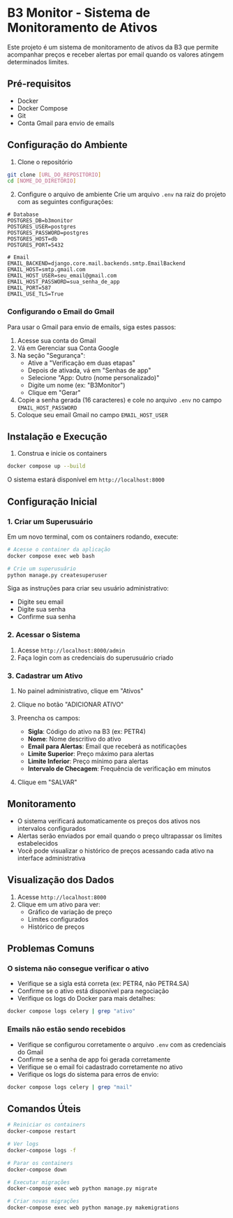 # B3 Monitor - Sistema de Monitoramento de Ativos

Este projeto é um sistema de monitoramento de ativos da B3 que permite acompanhar preços e receber alertas por email quando os valores atingem determinados limites.

## Pré-requisitos

- Docker
- Docker Compose
- Git
- Conta Gmail para envio de emails

## Configuração do Ambiente

1. Clone o repositório
```bash
git clone [URL_DO_REPOSITÓRIO]
cd [NOME_DO_DIRETÓRIO]
```

2. Configure o arquivo de ambiente
Crie um arquivo `.env` na raiz do projeto com as seguintes configurações:

```plaintext
# Database
POSTGRES_DB=b3monitor
POSTGRES_USER=postgres
POSTGRES_PASSWORD=postgres
POSTGRES_HOST=db
POSTGRES_PORT=5432

# Email
EMAIL_BACKEND=django.core.mail.backends.smtp.EmailBackend
EMAIL_HOST=smtp.gmail.com
EMAIL_HOST_USER=seu_email@gmail.com
EMAIL_HOST_PASSWORD=sua_senha_de_app
EMAIL_PORT=587
EMAIL_USE_TLS=True
```

### Configurando o Email do Gmail

Para usar o Gmail para envio de emails, siga estes passos:

1. Acesse sua conta do Gmail
2. Vá em Gerenciar sua Conta Google
3. Na seção "Segurança":
   - Ative a "Verificação em duas etapas"
   - Depois de ativada, vá em "Senhas de app"
   - Selecione "App: Outro (nome personalizado)"
   - Digite um nome (ex: "B3Monitor")
   - Clique em "Gerar"
4. Copie a senha gerada (16 caracteres) e cole no arquivo `.env` no campo `EMAIL_HOST_PASSWORD`
5. Coloque seu email Gmail no campo `EMAIL_HOST_USER`

## Instalação e Execução

1. Construa e inicie os containers
```bash
docker compose up --build
```

O sistema estará disponível em `http://localhost:8000`

## Configuração Inicial

### 1. Criar um Superusuário

Em um novo terminal, com os containers rodando, execute:

```bash
# Acesse o container da aplicação
docker compose exec web bash

# Crie um superusuário
python manage.py createsuperuser
```

Siga as instruções para criar seu usuário administrativo:
- Digite seu email
- Digite sua senha
- Confirme sua senha

### 2. Acessar o Sistema

1. Acesse `http://localhost:8000/admin`
2. Faça login com as credenciais do superusuário criado

### 3. Cadastrar um Ativo

1. No painel administrativo, clique em "Ativos"
2. Clique no botão "ADICIONAR ATIVO"
3. Preencha os campos:
   - **Sigla**: Código do ativo na B3 (ex: PETR4)
   - **Nome**: Nome descritivo do ativo
   - **Email para Alertas**: Email que receberá as notificações
   - **Limite Superior**: Preço máximo para alertas
   - **Limite Inferior**: Preço mínimo para alertas
   - **Intervalo de Checagem**: Frequência de verificação em minutos

4. Clique em "SALVAR"

## Monitoramento

- O sistema verificará automaticamente os preços dos ativos nos intervalos configurados
- Alertas serão enviados por email quando o preço ultrapassar os limites estabelecidos
- Você pode visualizar o histórico de preços acessando cada ativo na interface administrativa

## Visualização dos Dados

1. Acesse `http://localhost:8000`
2. Clique em um ativo para ver:
   - Gráfico de variação de preço
   - Limites configurados
   - Histórico de preços

## Problemas Comuns

### O sistema não consegue verificar o ativo

- Verifique se a sigla está correta (ex: PETR4, não PETR4.SA)
- Confirme se o ativo está disponível para negociação
- Verifique os logs do Docker para mais detalhes:
```bash
docker compose logs celery | grep "ativo"
```

### Emails não estão sendo recebidos

- Verifique se configurou corretamente o arquivo `.env` com as credenciais do Gmail
- Confirme se a senha de app foi gerada corretamente
- Verifique se o email foi cadastrado corretamente no ativo
- Verifique os logs do sistema para erros de envio:
```bash
docker compose logs celery | grep "mail"
```

## Comandos Úteis

```bash
# Reiniciar os containers
docker-compose restart

# Ver logs
docker-compose logs -f

# Parar os containers
docker-compose down

# Executar migrações
docker-compose exec web python manage.py migrate

# Criar novas migrações
docker-compose exec web python manage.py makemigrations
```
